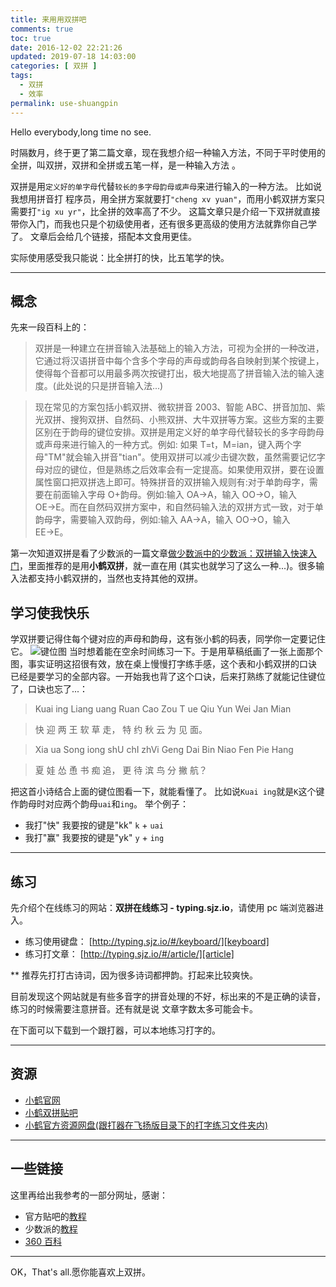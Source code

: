```yaml
---
title: 来用用双拼吧
comments: true
toc: true
date: 2016-12-02 22:21:26
updated: 2019-07-18 14:03:00
categories: [ 双拼 ]
tags:
  - 双拼
  - 效率
permalink: use-shuangpin
---
```


Hello everybody,long time no see.

时隔数月，终于更了第二篇文章，现在我想介绍一种输入方法，不同于平时使用的全拼，叫双拼，双拼和全拼或五笔一样，是一种输入方法 。

双拼是用`定义好的单字母`代替`较长的多字母韵母或声母`来进行输入的一种方法。
比如说我想用拼音打 程序员，用全拼方案就要打`"cheng xv yuan"`，而用小鹤双拼方案只需要打`"ig xu yr"`，比全拼的效率高了不少。
这篇文章只是介绍一下双拼就直接带你入门，而我也只是个初级使用者，还有很多更高级的使用方法就靠你自己学了。
文章后会给几个链接，搭配本文食用更佳。

实际使用感受我只能说：比全拼打的快，比五笔学的快。

<!-- more -->

---

## 概念

先来一段百科上的：

> 双拼是一种建立在拼音输入法基础上的输入方法，可视为全拼的一种改进，它通过将汉语拼音中每个含多个字母的声母或韵母各自映射到某个按键上，使得每个音都可以用最多两次按键打出，极大地提高了拼音输入法的输入速度。(此处说的只是拼音输入法...)

> 现在常见的方案包括小鹤双拼、微软拼音 2003、智能 ABC、拼音加加、紫光双拼、搜狗双拼、自然码、小熊双拼、大牛双拼等方案。这些方案的主要区别在于韵母的键位安排。双拼是用定义好的单字母代替较长的多字母韵母或声母来进行输入的一种方式。例如: 如果 T=t，M=ian，键入两个字母"TM"就会输入拼音"tian"。使用双拼可以减少击键次数，虽然需要记忆字母对应的键位，但是熟练之后效率会有一定提高。如果使用双拼，要在设置属性窗口把双拼选上即可。特殊拼音的双拼输入规则有:对于单韵母字，需要在前面输入字母 O+韵母。例如:输入 OA→A，输入 OO→O，输入 OE→E。而在自然码双拼方案中，和自然码输入法的双拼方式一致，对于单韵母字，需要输入双韵母，例如:输入 AA→A，输入 OO→O，输入 EE→E。

第一次知道双拼是看了少数派的一篇文章[做少数派中的少数派：双拼输入快速入门][1]，里面推荐的是用**小鹤双拼**，就一直在用 (其实也就学习了这么一种...)。很多输入法都支持小鹤双拼的，当然也支持其他的双拼。

## 学习使我快乐

学双拼要记得住每个键对应的声母和韵母，这有张小鹤的码表，同学你一定要记住它。
![键位图](https://cdn.jsdelivr.net/gh/riril/i/posts/use-shuangpin/hejp.png)
当时想着能在空余时间练习一下。于是用草稿纸画了一张上面那个图，事实证明这招很有效，放在桌上慢慢打字练手感，这个表和小鹤双拼的口诀 已经是要学习的全部内容。一开始我也背了这个口诀，后来打熟练了就能记住键位了，口诀也忘了...：

> Kuai ing Liang uang Ruan Cao Zou T ue Qiu Yun Wei Jan Mian

> 快 迎 两 王 软 草 走， 特 约 秋 云 为 见 面。

> Xia ua Song iong shU chI zhVi Geng Dai Bin Niao Fen Pie Hang

> 夏 娃 怂 恿 书 痴 追， 更 待 滨 鸟 分 撇 航？

把这首小诗结合上面的键位图看一下，就能看懂了。
比如说`Kuai ing`就是`K`这个键作韵母时对应两个韵母`uai`和`ing`。
举个例子：

- 我打"快" 我要按的键是"kk" `k` + `uai`
- 我打"赢" 我要按的键是"yk" `y` + `ing`

---

## 练习

先介绍个在线练习的网站：**双拼在线练习 - typing.sjz.io**，请使用 pc 端浏览器进入。

- 练习使用键盘： [http://typing.sjz.io/#/keyboard/][keyboard]
- 练习打文章： [http://typing.sjz.io/#/article/][article]

\*\* 推荐先打打古诗词，因为很多诗词都押韵。打起来比较爽快。

目前发现这个网站就是有些多音字的拼音处理的不好，标出来的不是正确的读音，练习的时候需要注意拼音。还有就是说 文章字数太多可能会卡。

在下面可以下载到一个跟打器，可以本地练习打字的。

---

## 资源

- [小鹤官网](http://flypy.com/)
- [小鹤双拼贴吧](http://tieba.baidu.com/f?kw=%E5%B0%8F%E9%B9%A4%E5%8F%8C%E6%8B%BC&ie=utf-8)
- [小鹤官方资源网盘(跟打器在飞扬版目录下的打字练习文件夹内)](http://flypy.ys168.com/)

---

## 一些链接

这里再给出我参考的一部分网址，感谢：

- 官方贴吧的[教程](http://tieba.baidu.com/p/4844692703)
- 少数派的[教程][1]
- [360 百科](http://baike.so.com/doc/5949140-6162080.html)

---

OK，That's all.愿你能喜欢上双拼。

[keyboard]: http://typing.sjz.io/#/keyboard/
[article]: http://typing.sjz.io/#/article/
[sspai]: http://sspai.com/
[1]: http://sspai.com/32809/
